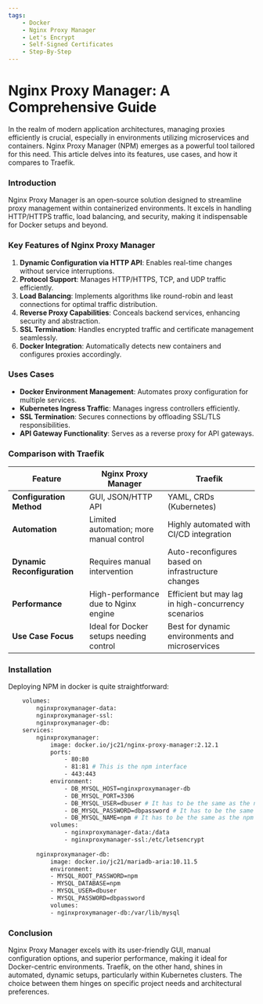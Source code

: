 ```yaml
---
tags:
    - Docker
    - Nginx Proxy Manager
    - Let's Encrypt
    - Self-Signed Certificates
    - Step-By-Step
---
```


# Nginx Proxy Manager: A Comprehensive Guide

In the realm of modern application architectures, managing proxies efficiently is crucial, especially in environments utilizing microservices and containers. Nginx Proxy Manager (NPM) emerges as a powerful tool tailored for this need. This article delves into its features, use cases, and how it compares to Traefik.

### Introduction

Nginx Proxy Manager is an open-source solution designed to streamline proxy management within containerized environments. It excels in handling HTTP/HTTPS traffic, load balancing, and security, making it indispensable for Docker setups and beyond.

### Key Features of Nginx Proxy Manager

1. **Dynamic Configuration via HTTP API**: Enables real-time changes without service interruptions.
2. **Protocol Support**: Manages HTTP/HTTPS, TCP, and UDP traffic efficiently.
3. **Load Balancing**: Implements algorithms like round-robin and least connections for optimal traffic distribution.
4. **Reverse Proxy Capabilities**: Conceals backend services, enhancing security and abstraction.
5. **SSL Termination**: Handles encrypted traffic and certificate management seamlessly.
6. **Docker Integration**: Automatically detects new containers and configures proxies accordingly.

### Uses Cases

- **Docker Environment Management**: Automates proxy configuration for multiple services.
- **Kubernetes Ingress Traffic**: Manages ingress controllers efficiently.
- **SSL Termination**: Secures connections by offloading SSL/TLS responsibilities.
- **API Gateway Functionality**: Serves as a reverse proxy for API gateways.

### Comparison with Traefik

| Feature                  | Nginx Proxy Manager                          | Traefik                                      |
|--------------------------|----------------------------------------------|-----------------------------------------------|
| **Configuration Method** | GUI, JSON/HTTP API                           | YAML, CRDs (Kubernetes)                      |
| **Automation**           | Limited automation; more manual control      | Highly automated with CI/CD integration       |
| **Dynamic Reconfiguration** | Requires manual intervention               | Auto-reconfigures based on infrastructure changes|
| **Performance**          | High-performance due to Nginx engine         | Efficient but may lag in high-concurrency scenarios|
| **Use Case Focus**       | Ideal for Docker setups needing control      | Best for dynamic environments and microservices|



### Installation

Deploying NPM in docker is quite straightforward:

```bash
    volumes:
        nginxproxymanager-data:
        nginxproxymanager-ssl:
        nginxproxymanager-db:
    services:
        nginxproxymanager:
            image: docker.io/jc21/nginx-proxy-manager:2.12.1
            ports:
                - 80:80
                - 81:81 # This is the npm interface
                - 443:443
            environment:
                - DB_MYSQL_HOST=nginxproxymanager-db
                - DB_MYSQL_PORT=3306
                - DB_MYSQL_USER=dbuser # It has to be the same as the npm DB user
                - DB_MYSQL_PASSWORD=dbpassword # It has to be the same as the npm DB password
                - DB_MYSQL_NAME=npm # It has to be the same as the npm DB name
            volumes:
                - nginxproxymanager-data:/data
                - nginxproxymanager-ssl:/etc/letsencrypt
        
        nginxproxymanager-db:
            image: docker.io/jc21/mariadb-aria:10.11.5
            environment:
            - MYSQL_ROOT_PASSWORD=npm
            - MYSQL_DATABASE=npm
            - MYSQL_USER=dbuser
            - MYSQL_PASSWORD=dbpassword
            volumes:
            - nginxproxymanager-db:/var/lib/mysql

```

### Conclusion

Nginx Proxy Manager excels with its user-friendly GUI, manual configuration options, and superior performance, making it ideal for Docker-centric environments. Traefik, on the other hand, shines in automated, dynamic setups, particularly within Kubernetes clusters. The choice between them hinges on specific project needs and architectural preferences.